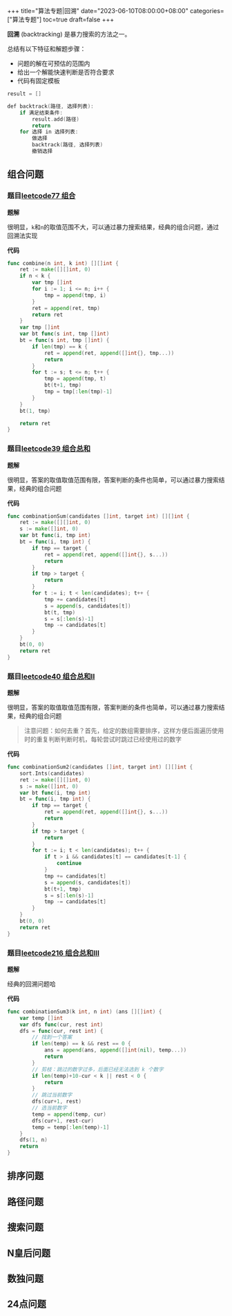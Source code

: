 +++
title="算法专题|回溯"
date="2023-06-10T08:00:00+08:00"
categories=["算法专题"]
toc=true
draft=false
+++

**回溯** (backtracking) 是暴力搜索的方法之一。

总结有以下特征和解题步骤：

* 问题的解在可预估的范围内
* 给出一个解能快速判断是否符合要求
* 代码有固定模板

```go
result = []

def backtrack(路径, 选择列表): 
    if 满足结束条件:
        result.add(路径) 
        return
    for 选择 in 选择列表: 
        做选择
        backtrack(路径, 选择列表)
        撤销选择
```

## 组合问题

### **题目[leetcode77 组合](https://leetcode.cn/problems/combinations/submissions/)**

**题解**

很明显，`k`和`n`的取值范围不大，可以通过暴力搜索结果，经典的组合问题，通过回溯法实现
​

**代码**

```go
func combine(n int, k int) [][]int {
	ret := make([][]int, 0)
	if n < k {
		var tmp []int
		for i := 1; i <= n; i++ {
			tmp = append(tmp, i)
		}
		ret = append(ret, tmp)
		return ret
	}
	var tmp []int
	var bt func(s int, tmp []int)
	bt = func(s int, tmp []int) {
		if len(tmp) == k {
			ret = append(ret, append([]int{}, tmp...))
			return
		}
		for t := s; t <= n; t++ {
			tmp = append(tmp, t)
			bt(t+1, tmp)
			tmp = tmp[:len(tmp)-1]
		}
	}
	bt(1, tmp)

	return ret
}
```

### **题目[leetcode39 组合总和](https://leetcode.cn/problems/combination-sum/)**

**题解**

很明显，答案的取值取值范围有限，答案判断的条件也简单，可以通过暴力搜索结果，经典的组合问题
​

**代码**

```go
func combinationSum(candidates []int, target int) [][]int {
	ret := make([][]int, 0)
	s := make([]int, 0)
	var bt func(i, tmp int)
	bt = func(i, tmp int) {
		if tmp == target {
			ret = append(ret, append([]int{}, s...))
			return
		}
		if tmp > target {
			return
		}
		for t := i; t < len(candidates); t++ {
			tmp += candidates[t]
			s = append(s, candidates[t])
			bt(t, tmp)
			s = s[:len(s)-1]
			tmp -= candidates[t]
		}
	}
	bt(0, 0)
	return ret
}
```

### **题目[leetcode40 组合总和II](https://leetcode.cn/problems/combination-sum-ii/)**

**题解**

很明显，答案的取值取值范围有限，答案判断的条件也简单，可以通过暴力搜索结果，经典的组合问题

> 注意问题：如何去重？首先，给定的数组需要排序，这样方便后面遍历使用时的重复判断判断时机，每轮尝试时跳过已经使用过的数字
​

**代码**

```go
func combinationSum2(candidates []int, target int) [][]int {
	sort.Ints(candidates)
	ret := make([][]int, 0)
	s := make([]int, 0)
	var bt func(i, tmp int)
	bt = func(i, tmp int) {
		if tmp == target {
			ret = append(ret, append([]int{}, s...))
			return
		}
		if tmp > target {
			return
		}
		for t := i; t < len(candidates); t++ {
			if t > i && candidates[t] == candidates[t-1] {
				continue
			}
			tmp += candidates[t]
			s = append(s, candidates[t])
			bt(t+1, tmp)
			s = s[:len(s)-1]
			tmp -= candidates[t]
		}
	}
	bt(0, 0)
	return ret
}
```

### **题目[leetcode216 组合总和III](https://leetcode.cn/problems/combination-sum-iii/)**

**题解**

经典的回溯问题哈
​

**代码**

```go
func combinationSum3(k int, n int) (ans [][]int) {
	var temp []int
	var dfs func(cur, rest int)
	dfs = func(cur, rest int) {
		// 找到一个答案
		if len(temp) == k && rest == 0 {
			ans = append(ans, append([]int(nil), temp...))
			return
		}
		// 剪枝：跳过的数字过多，后面已经无法选到 k 个数字
		if len(temp)+10-cur < k || rest < 0 {
			return
		}
		// 跳过当前数字
		dfs(cur+1, rest)
		// 选当前数字
		temp = append(temp, cur)
		dfs(cur+1, rest-cur)
		temp = temp[:len(temp)-1]
	}
	dfs(1, n)
	return
}
```

## 排序问题



## 路径问题


## 搜索问题


## N皇后问题


## 数独问题


## 24点问题